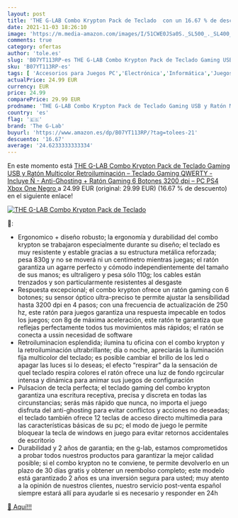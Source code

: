```yaml
---
layout: post
title: 'THE G-LAB Combo Krypton Pack de Teclado  con un 16.67 % de descuento'
date: 2021-11-03 18:26:10
image: 'https://m.media-amazon.com/images/I/51CWE0JSa0S._SL500_._SL400_.jpg'
comments: true
category: ofertas
author: 'tole.es'
slug: 'B07YT113RP-es THE G-LAB Combo Krypton Pack de Teclado Gaming USB y Ratón...'
sku: 'B07YT113RP-es'
tags: [ 'Accesorios para Juegos PC','Electrónica','Informática','Juegos y Accesorios para PC','Pack de teclado y ratón para gamers para PC','Videojuegos','ps4','the g-lab','xbox', ]
actualPrice: 24.99 EUR
currency: EUR
price: 24.99
comparePrice: 29.99 EUR
prodname: 'THE G-LAB Combo Krypton Pack de Teclado Gaming USB y Ratón Multicolor Retroiluminación – Teclado Gaming QWERTY - Incluye Ñ - Anti-Ghosting + Ratón Gaming 6 Botones 3200 dpi – PC PS4 Xbox One  Negro '
country: 'es'
flag: '🇪🇸'
brand: 'The G-Lab'
buyurl: 'https://www.amazon.es/dp/B07YT113RP/?tag=tolees-21'
descuento: '16.67'
average: '24.6233333333334'
---
```


En este momento está [THE G-LAB Combo Krypton Pack de Teclado Gaming USB y Ratón Multicolor Retroiluminación – Teclado Gaming QWERTY - Incluye Ñ - Anti-Ghosting + Ratón Gaming 6 Botones 3200 dpi – PC PS4 Xbox One  Negro ](https://www.amazon.es/dp/B07YT113RP/?tag=tolees-21) a 24.99 EUR (original: 29.99 EUR) (16.67 %  de descuento) en el siguiente enlace!

[![THE G-LAB Combo Krypton Pack de Teclado ](https://m.media-amazon.com/images/I/51CWE0JSa0S._SL500_._SL400_.jpg)](https://www.amazon.es/dp/B07YT113RP/?tag=tolees-21)

🔎:

- Ergonomico + diseño robusto; la ergonomía y durabilidad del combo krypton se trabajaron especialmente durante su diseño; el teclado es muy resistente y estable gracias a su estructura metálica reforzada; pesa 830g y no se moverá ni un centímetro mientras juegas; el ratón garantiza un agarre perfecto y cómodo independientemente del tamaño de sus manos; es ultraligero y pesa sólo 110g; los cables están trenzados y son particularmente resistentes al desgaste
- Respuesta excepcional; el combo krypton ofrece un ratón gaming con 6 botones; su sensor óptico ultra-preciso te permite ajustar la sensibilidad hasta 3200 dpi en 4 pasos; con una frecuencia de actualización de 250 hz, este ratón para juegos garantiza una respuesta impecable en todos los juegos; con 8g de máxima aceleración, este ratón te garantiza que reflejas perfectamente todos tus movimientos más rápidos; el ratón se conecta a ussin necesidad de software
- Retroiluminacion esplendida; ilumina tu oficina con el combo krypton y la retroiluminación ultrabrillante; día o noche, apreciarás la iluminación fija multicolor del teclado; es posible cambiar el brillo de los led o apagar las luces si lo deseas; el efecto “respirar” da la sensación de quel teclado respira colores el ratón ofrece una luz de fondo rgcircular intensa y dinámica para animar sus juegos de configuración
- Pulsacion de tecla perfecta; el teclado gaming del combo krypton garantiza una escritura receptiva, precisa y discreta en todas las circunstancias; serás más rápido que nunca, no importa el juego disfruta del anti-ghosting para evitar conflictos y acciones no deseadas; el teclado también ofrece 12 teclas de acceso directo multimedia para las características básicas de su pc; el modo de juego le permite bloquear la tecla de windows en juego para evitar retornos accidentales de escritorio
- Durabilidad y 2 años de garantia; en the g-lab, estamos comprometidos a probar todos nuestros productos para garantizar la mejor calidad posible; si el combo krypton no te conviene, te permite devolverlo en un plazo de 30 días gratis y obtener un reembolso completo; este modelo está garantizado 2 años es una inversión segura para usted; muy atento a la opinión de nuestros clientes, nuestro servicio post-venta español siempre estará allí para ayudarle si es necesario y responder en 24h

[🛒 Aquí!!!](https://www.amazon.es/dp/B07YT113RP/?tag=tolees-21)
